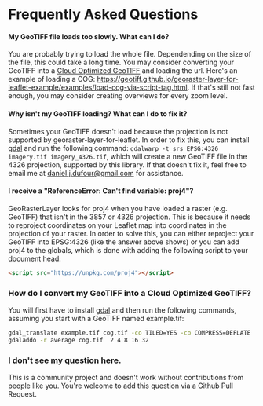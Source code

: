 # Frequently Asked Questions

#### My GeoTIFF file loads too slowly.  What can I do?
You are probably trying to load the whole file.  Dependending on the size of the file, this could take a long time.  You may consider converting your GeoTIFF into a [Cloud Optimized GeoTIFF](https://www.cogeo.org/) and loading the url.  Here's an example of loading a COG: https://geotiff.github.io/georaster-layer-for-leaflet-example/examples/load-cog-via-script-tag.html.  If that's still not fast enough, you may consider creating overviews for every zoom level.

#### Why isn't my GeoTIFF loading? What can I do to fix it?
Sometimes your GeoTIFF doesn't load because the projection is not supported by georaster-layer-for-leaflet.  In order to fix this, you can install [gdal](https://gdal.org/index.html) and run the following command: `gdalwarp -t_srs EPSG:4326 imagery.tif imagery_4326.tif`, which will create a new GeoTIFF file in the 4326 projection, supported by this library.  If that doesn't fix it, feel free to email me at daniel.j.dufour@gmail.com for assistance.

#### I receive a "ReferenceError: Can't find variable: proj4"?
GeoRasterLayer looks for proj4 when you have loaded a raster (e.g. GeoTIFF) that isn't in the 3857 or 4326 projection.  This is because it needs to reproject coordinates on your Leaflet map into coordinates in the projection of your raster.  In order to solve this, you can either reproject your GeoTIFF into EPSG:4326 (like the answer above shows) or you can add proj4 to the globals, which is done with adding the following script to your document head:
```html
<script src="https://unpkg.com/proj4"></script>
```

### How do I convert my GeoTIFF into a Cloud Optimized GeoTIFF?
You will first have to install [gdal](https://gdal.org/) and then run the following commands, assuming you start with a GeoTIFF named example.tif:
```bash
gdal_translate example.tif cog.tif -co TILED=YES -co COMPRESS=DEFLATE
gdaladdo -r average cog.tif  2 4 8 16 32
```

### I don't see my question here.
This is a community project and doesn't work without contributions from people like you.  You're welcome to add this question via a Github Pull Request.
